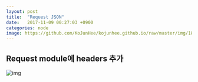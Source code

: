 ```yaml
---
layout: post
title:  "Request JSON"
date:   2017-11-09 00:27:03 +0900
categories: node
image: https://github.com/KoJunHee/kojunhee.github.io/raw/master/img/18.png
---
```


## Request module에 headers 추가

![img](https://github.com/KoJunHee/kojunhee.github.io/raw/master/img/18.png)
	
